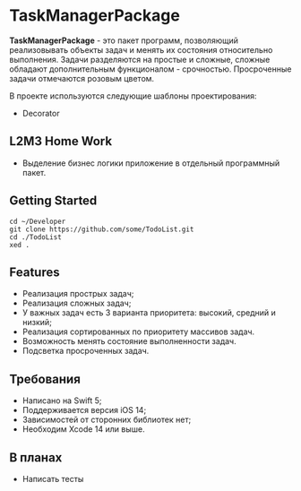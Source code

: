 # TaskManagerPackage

**TaskManagerPackage** - это пакет программ, позволяющий реализовывать объекты задач и менять их состояния относительно выполнения.
Задачи разделяются на простые и сложные, сложные обладают дополнительным функционалом - срочностью. 
Просроченные задачи отмечаются розовым цветом.

В проекте используются следующие шаблоны проектирования:
- Decorator

## L2M3 Home Work

- Выделение бизнес логики приложение в отдельный программный пакет. 

## Getting Started

```
cd ~/Developer
git clone https://github.com/some/TodoList.git
cd ./TodoList
xed .
```
## Features

- Реализация прострых задач;
- Реализация сложных задач;
- У важных задач есть 3 варианта приоритета: высокий, средний и низкий;
- Реализация сортированных по приоритету массивов задач.
- Возможность менять состояние выполненности задач.
- Подсветка просроченных задач.

## Требования

- Написано на Swift 5;
- Поддерживается версия iOS 14;
- Зависимостей от сторонних библиотек нет;
- Необходим Xcode 14 или выше.

## В планах

- Написать тесты
